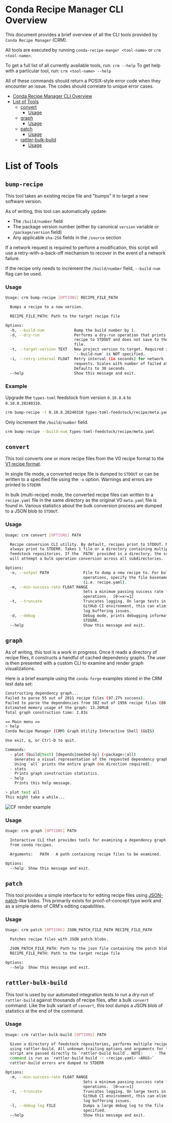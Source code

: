 # Conda Recipe Manager CLI Overview

This document provides a brief overview of all the CLI tools provided by `Conda Recipe Manager` (CRM).

All tools are executed by running `conda-recipe-manger <tool-name>` or `crm <tool-name>`.

To get a full list of all currently available tools, run: `crm --help`
To get help with a particular tool, run: `crm <tool-name> --help`

All of these commands should return a POSIX-style error code when they encounter an issue. The codes should correlate
to unique error cases.

<!-- TOC -->

- [Conda Recipe Manager CLI Overview](#conda-recipe-manager-cli-overview)
- [List of Tools](#list-of-tools)
    - [convert](#convert)
        - [Usage](#usage)
    - [graph](#graph)
        - [Usage](#usage)
    - [patch](#patch)
        - [Usage](#usage)
    - [rattler-bulk-build](#rattler-bulk-build)
        - [Usage](#usage)

<!-- /TOC -->

# List of Tools

## `bump-recipe`
This tool takes an existing recipe file and "bumps" it to target a new software version.

As of writing, this tool can automatically update:
- The `/build/number` field
- The package version number (either by canonical `version` variable or `/package/version` field)
- Any applicable `sha-256` fields in the `/source` section

If a network request is required to perform a modification, this script will use a retry-with-a-back-off mechanism to
recover in the event of a network failure.

If the recipe only needs to increment the `/build/number` field, `--build-num` flag can be used.

### Usage
```sh
Usage: crm bump-recipe [OPTIONS] RECIPE_FILE_PATH

  Bumps a recipe to a new version.

  RECIPE_FILE_PATH: Path to the target recipe file

Options:
  -b, --build-num             Bump the build number by 1.
  -d, --dry-run               Performs a dry-run operation that prints the
                              recipe to STDOUT and does not save to the recipe
                              file.
  -t, --target-version TEXT   New project version to target. Required if
                              `--build-num` is NOT specified.
  -i, --retry-interval FLOAT  Retry interval (in seconds) for network
                              requests. Scales with number of failed attempts.
                              Defaults to 30 seconds
  --help                      Show this message and exit.
```

### Example
Upgrade the `types-toml` feedstock from version `0.10.8.6` to `0.10.8.20240310`.
```sh
crm bump-recipe -t 0.10.8.20240310 types-toml-feedstock/recipe/meta.yaml
```
Only increment the `/build/number` field.
```sh
crm bump-recipe --build-num types-toml-feedstock/recipe/meta.yaml
```

## `convert`
This tool converts one or more recipe files from the V0 recipe format to the
[V1 recipe format](https://github.com/conda/ceps/blob/main/cep-0014.md).

In single file mode, a converted recipe file is dumped to `STDOUT` or can be written to a specified file using the `-o`
option. Warnings and errors are printed to `STDERR`

In bulk (multi-recipe) mode, the converted recipe files can written to a `recipe.yaml` file in the same directory as
the original V0 `meta.yaml` file is found in. Various statistics about the bulk conversion process are dumped to a
JSON blob to `STDOUT`.

### Usage
```sh
Usage: crm convert [OPTIONS] PATH

  Recipe conversion CLI utility. By default, recipes print to STDOUT. Messages
  always print to STDERR. Takes 1 file or a directory containing multiple
  feedstock repositories. If the `PATH` provided is a directory, the script
  will attempt a bulk operation conversion across all subdirectories.

Options:
  -o, --output PATH               File to dump a new recipe to. For bulk
                                  operations, specify the file basename only
                                  (i.e. recipe.yaml).
  -m, --min-success-rate FLOAT RANGE
                                  Sets a minimum passing success rate for bulk
                                  operations.  [0<=x<=1]
  -t, --truncate                  Truncates logging. On large tests in a
                                  GitHub CI environment, this can eliminate
                                  log buffering issues.
  -d, --debug                     Debug mode, prints debugging information to
                                  STDERR.
  --help                          Show this message and exit.
```

## `graph`
As of writing, this tool is a work in progress. Once it reads a directory of recipe files, it constructs a handful of
cached dependency graphs. The user is then presented with a custom CLI to examine and render graph visualizations.

Here is a brief example using the `conda-forge` examples stored in the CRM test data set:
```sh
Constructing dependency graph...
Failed to parse 55 out of 2011 recipe files (97.27% success).
Failed to parse the dependencies from 382 out of 1956 recipe files (80.47% success).
Estimated memory usage of the graph: 13.26MiB
Total graph construction time: 2.83s

== Main menu ==
> help
Conda Recipe Manager (CRM) Graph Utility Interactive Shell (GUIS)

Use exit, q, or Ctrl-D to quit.

Commands:
  - plot (build|test) [depends|needed-by] (<package>|all)
    Generates a visual representation of the requested dependency graph.
    Using `all` prints the entire graph (no direction required).
  - stats
    Prints graph construction statistics.
  - help
    Prints this help message.

> plot test all
This might take a while...
```
![CF render example](../../media/img/cf_plot_test_all_example.png)

### Usage
```sh
Usage: crm graph [OPTIONS] PATH

  Interactive CLI that provides tools for examining a dependency graph created
  from conda recipes.

  Arguments:   PATH - A path containing recipe files to be examined.

Options:
  --help  Show this message and exit.
```

## `patch`
This tool provides a simple interface to for editing recipe files using
[JSON-patch](https://datatracker.ietf.org/doc/html/rfc6902)-like blobs. This primarily exists for proof-of-concept type
work and as a simple demo of CRM's editing capabilities.

### Usage
```sh
Usage: crm patch [OPTIONS] JSON_PATCH_FILE_PATH RECIPE_FILE_PATH

  Patches recipe files with JSON patch blobs.

  JSON_PATCH_FILE_PATH: Path to the json file containing the patch blobs
  RECIPE_FILE_PATH: Path to the target recipe file

Options:
  --help  Show this message and exit.
```

## `rattler-bulk-build`
This tool is used by our automated integration tests to run a dry-run of `rattler-build` against thousands of recipe
files, after a bulk `convert` command. Like the bulk variant of `convert`, this tool dumps a JSON blob of statistics
at the end of the command.

### Usage
```sh
Usage: crm rattler-bulk-build [OPTIONS] PATH

  Given a directory of feedstock repositories, performs multiple recipe builds
  using rattler-build. All unknown trailing options and arguments for this
  script are passed directly to `rattler-build build`. NOTE:     - The build
  command is run as `rattler-build build -r <recipe.yaml> <ARGS>`     -
  rattler-build errors are dumped to STDERR

Options:
  -m, --min-success-rate FLOAT RANGE
                                  Sets a minimum passing success rate for bulk
                                  operations.  [0<=x<=1]
  -t, --truncate                  Truncates logging. On large tests in a
                                  GitHub CI environment, this can eliminate
                                  log buffering issues.
  -l, --debug-log FILE            Dumps a large debug log to the file
                                  specified.
  --help                          Show this message and exit.
```
